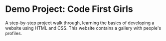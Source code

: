 # Demo Project: Code First Girls
A step-by-step project walk through, learning the basics of developing a website using HTML and CSS. This website contains a gallery with people's profiles. 
